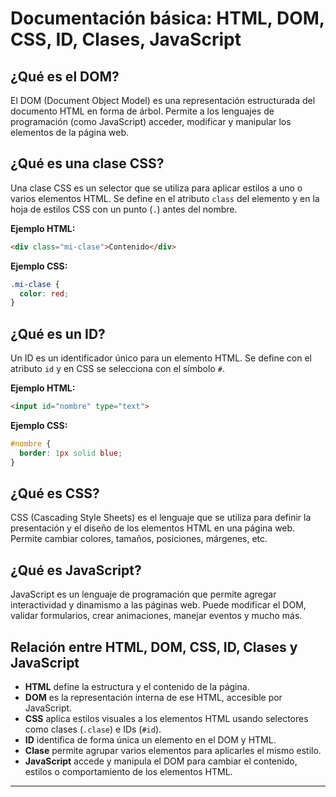 # Documentación básica: HTML, DOM, CSS, ID, Clases, JavaScript

## ¿Qué es el DOM?
El DOM (Document Object Model) es una representación estructurada del documento HTML en forma de árbol. Permite a los lenguajes de programación (como JavaScript) acceder, modificar y manipular los elementos de la página web.

## ¿Qué es una clase CSS?
Una clase CSS es un selector que se utiliza para aplicar estilos a uno o varios elementos HTML. Se define en el atributo `class` del elemento y en la hoja de estilos CSS con un punto (`.`) antes del nombre.

**Ejemplo HTML:**
```html
<div class="mi-clase">Contenido</div>
```
**Ejemplo CSS:**
```css
.mi-clase {
  color: red;
}
```

## ¿Qué es un ID?
Un ID es un identificador único para un elemento HTML. Se define con el atributo `id` y en CSS se selecciona con el símbolo `#`.

**Ejemplo HTML:**
```html
<input id="nombre" type="text">
```
**Ejemplo CSS:**
```css
#nombre {
  border: 1px solid blue;
}
```

## ¿Qué es CSS?
CSS (Cascading Style Sheets) es el lenguaje que se utiliza para definir la presentación y el diseño de los elementos HTML en una página web. Permite cambiar colores, tamaños, posiciones, márgenes, etc.

## ¿Qué es JavaScript?
JavaScript es un lenguaje de programación que permite agregar interactividad y dinamismo a las páginas web. Puede modificar el DOM, validar formularios, crear animaciones, manejar eventos y mucho más.

## Relación entre HTML, DOM, CSS, ID, Clases y JavaScript
- **HTML** define la estructura y el contenido de la página.
- **DOM** es la representación interna de ese HTML, accesible por JavaScript.
- **CSS** aplica estilos visuales a los elementos HTML usando selectores como clases (`.clase`) e IDs (`#id`).
- **ID** identifica de forma única un elemento en el DOM y HTML.
- **Clase** permite agrupar varios elementos para aplicarles el mismo estilo.
- **JavaScript** accede y manipula el DOM para cambiar el contenido, estilos o comportamiento de los elementos HTML.

---